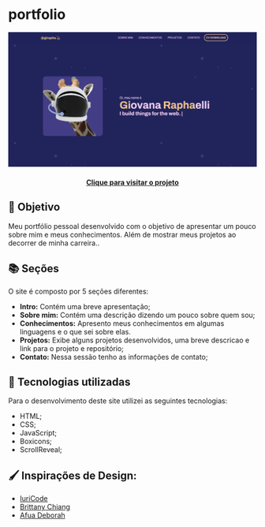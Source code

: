 # portfolio

![Resultado final do projeto](img/projeto-final.png)

<h4 align="center"><a href="https://giovanaraphaelli.vercel.app/">Clique para visitar o projeto</a></h4>

## 🎯 Objetivo
Meu portfólio pessoal desenvolvido com o objetivo de apresentar um pouco sobre mim e meus conhecimentos. Além de mostrar meus projetos ao decorrer de minha carreira..

## 📚 Seções

O site é composto por 5 seções diferentes:

- **Intro:** Contém uma breve apresentação;
- **Sobre mim:** Contém uma descrição dizendo um pouco sobre quem sou;
- **Conhecimentos:** Apresento meus conhecimentos em algumas linguagens e o que sei sobre elas.
- **Projetos:** Exibe alguns projetos desenvolvidos, uma breve descricao e link para o projeto e repositório;
- **Contato:** Nessa sessão tenho as informações de contato;

## 💼 Tecnologias utilizadas

Para o desenvolvimento deste site utilizei as seguintes tecnologias:

- HTML;
- CSS;
- JavaScript;
- Boxicons;
- ScrollReveal;



## 🖌️ Inspirações de Design:

* [IuriCode](https://iuricode.vercel.app/)
* [Brittany Chiang](https://brittanychiang.com/)
* [Afua Deborah](https://afuadeborahcodes.com/)

